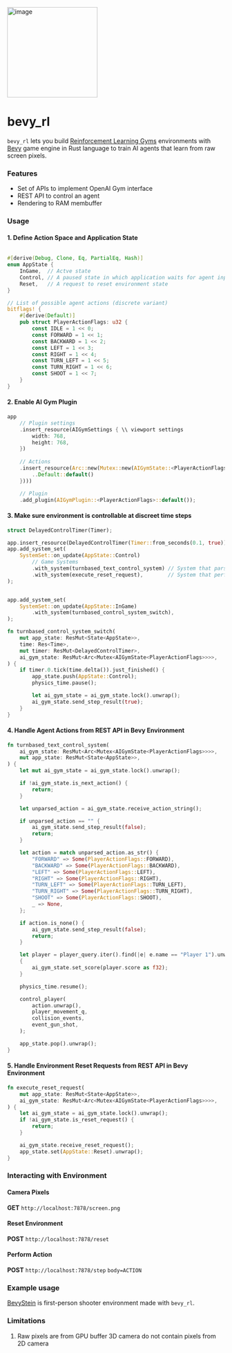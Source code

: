 <img width="209" alt="image" src="https://user-images.githubusercontent.com/97428129/168558015-e6ddd435-dfdf-4f03-b352-070074f5a392.png">

# bevy_rl

`bevy_rl` lets you build [Reinforcement Learning Gyms](https://gym.openai.com/) environments
with [Bevy](https://bevyengine.org/) game engine in Rust language to train AI agents that learn from raw screen pixels.

### Features

* Set of APIs to implement OpenAI Gym interface
* REST API to control an agent
* Rendering to RAM membuffer

### Usage

#### 1. Define Action Space and Application State

```rust

#[derive(Debug, Clone, Eq, PartialEq, Hash)]
enum AppState {
    InGame,  // Actve state
    Control, // A paused state in which application waits for agent input
    Reset,   // A request to reset environment state
}

// List of possible agent actions (discrete variant)
bitflags! {
    #[derive(Default)]
    pub struct PlayerActionFlags: u32 {
        const IDLE = 1 << 0;
        const FORWARD = 1 << 1;
        const BACKWARD = 1 << 2;
        const LEFT = 1 << 3;
        const RIGHT = 1 << 4;
        const TURN_LEFT = 1 << 5;
        const TURN_RIGHT = 1 << 6;
        const SHOOT = 1 << 7;
    }
}
```

#### 2. Enable AI Gym Plugin

```rust
app
    // Plugin settings
    .insert_resource(AIGymSettings { \\ viewport settings
        width: 768,  
        height: 768,
    })
    
    // Actions
    .insert_resource(Arc::new(Mutex::new(AIGymState::<PlayerActionFlags> { 
        ..Default::default()
    })))

    // Plugin
    .add_plugin(AIGymPlugin::<PlayerActionFlags>::default());
```

#### 3. Make sure environment is controllable at discreet time steps

```rust
struct DelayedControlTimer(Timer); 
```

```rust
app.insert_resource(DelayedControlTimer(Timer::from_seconds(0.1, true))); // 10 Hz
app.add_system_set(
    SystemSet::on_update(AppState::Control)
        // Game Systems
        .with_system(turnbased_text_control_system) // System that parses user command
        .with_system(execute_reset_request),        // System that performs environment state reset
);


app.add_system_set(
    SystemSet::on_update(AppState::InGame)
        .with_system(turnbased_control_system_switch),
);

```

```rust
fn turnbased_control_system_switch(
    mut app_state: ResMut<State<AppState>>,
    time: Res<Time>,
    mut timer: ResMut<DelayedControlTimer>,
    ai_gym_state: ResMut<Arc<Mutex<AIGymState<PlayerActionFlags>>>>,
) {
    if timer.0.tick(time.delta()).just_finished() {
        app_state.push(AppState::Control);
        physics_time.pause();

        let ai_gym_state = ai_gym_state.lock().unwrap();
        ai_gym_state.send_step_result(true);
    }
}
```

#### 4. Handle Agent Actions from REST API in Bevy Environment

```rust
fn turnbased_text_control_system(
    ai_gym_state: ResMut<Arc<Mutex<AIGymState<PlayerActionFlags>>>>,
    mut app_state: ResMut<State<AppState>>,
) {
    let mut ai_gym_state = ai_gym_state.lock().unwrap();

    if !ai_gym_state.is_next_action() {
        return;
    }

    let unparsed_action = ai_gym_state.receive_action_string();

    if unparsed_action == "" {
        ai_gym_state.send_step_result(false);
        return;
    }

    let action = match unparsed_action.as_str() {
        "FORWARD" => Some(PlayerActionFlags::FORWARD),
        "BACKWARD" => Some(PlayerActionFlags::BACKWARD),
        "LEFT" => Some(PlayerActionFlags::LEFT),
        "RIGHT" => Some(PlayerActionFlags::RIGHT),
        "TURN_LEFT" => Some(PlayerActionFlags::TURN_LEFT),
        "TURN_RIGHT" => Some(PlayerActionFlags::TURN_RIGHT),
        "SHOOT" => Some(PlayerActionFlags::SHOOT),
        _ => None,
    };

    if action.is_none() {
        ai_gym_state.send_step_result(false);
        return;
    }

    let player = player_query.iter().find(|e| e.name == "Player 1").unwrap();
    {
        ai_gym_state.set_score(player.score as f32);
    }

    physics_time.resume();

    control_player(
        action.unwrap(),
        player_movement_q,
        collision_events,
        event_gun_shot,
    );

    app_state.pop().unwrap();
}
```

#### 5. Handle Environment Reset Requests from REST API in Bevy Environment

```rust
fn execute_reset_request(
    mut app_state: ResMut<State<AppState>>,
    ai_gym_state: ResMut<Arc<Mutex<AIGymState<PlayerActionFlags>>>>,
) {
    let ai_gym_state = ai_gym_state.lock().unwrap();
    if !ai_gym_state.is_reset_request() {
        return;
    }

    ai_gym_state.receive_reset_request();
    app_state.set(AppState::Reset).unwrap();
}
```


### Interacting with Environment

#### Camera Pixels

**GET** `http://localhost:7878/screen.png`

#### Reset Environment

**POST** `http://localhost:7878/reset`

#### Perform Action

**POST** `http://localhost:7878/step` `body=ACTION`

### Example usage

[BevyStein](https://github.com/stillonearth/BevyStein) is first-person shooter environment made with `bevy_rl`.

### Limitations

1. Raw pixels are from GPU buffer 3D camera do not contain pixels from 2D camera
